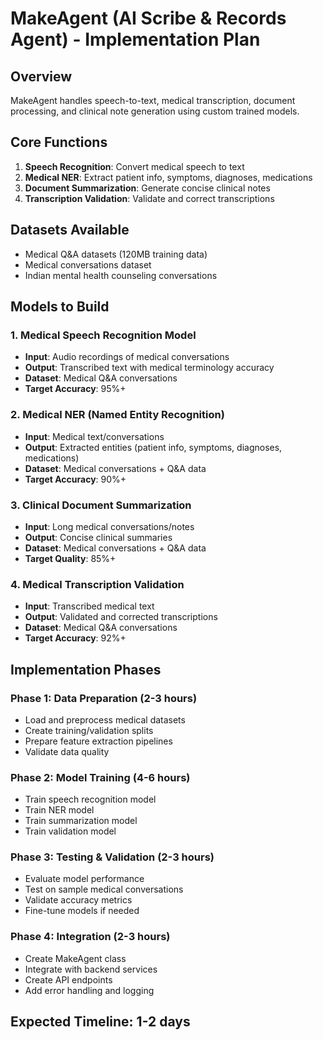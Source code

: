 # MakeAgent (AI Scribe & Records Agent) - Implementation Plan

## Overview
MakeAgent handles speech-to-text, medical transcription, document processing, and clinical note generation using custom trained models.

## Core Functions
1. **Speech Recognition**: Convert medical speech to text
2. **Medical NER**: Extract patient info, symptoms, diagnoses, medications
3. **Document Summarization**: Generate concise clinical notes
4. **Transcription Validation**: Validate and correct transcriptions

## Datasets Available
- Medical Q&A datasets (120MB training data)
- Medical conversations dataset
- Indian mental health counseling conversations

## Models to Build

### 1. Medical Speech Recognition Model
- **Input**: Audio recordings of medical conversations
- **Output**: Transcribed text with medical terminology accuracy
- **Dataset**: Medical Q&A conversations
- **Target Accuracy**: 95%+

### 2. Medical NER (Named Entity Recognition)
- **Input**: Medical text/conversations
- **Output**: Extracted entities (patient info, symptoms, diagnoses, medications)
- **Dataset**: Medical conversations + Q&A data
- **Target Accuracy**: 90%+

### 3. Clinical Document Summarization
- **Input**: Long medical conversations/notes
- **Output**: Concise clinical summaries
- **Dataset**: Medical conversations + Q&A data
- **Target Quality**: 85%+

### 4. Medical Transcription Validation
- **Input**: Transcribed medical text
- **Output**: Validated and corrected transcriptions
- **Dataset**: Medical Q&A conversations
- **Target Accuracy**: 92%+

## Implementation Phases

### Phase 1: Data Preparation (2-3 hours)
- Load and preprocess medical datasets
- Create training/validation splits
- Prepare feature extraction pipelines
- Validate data quality

### Phase 2: Model Training (4-6 hours)
- Train speech recognition model
- Train NER model
- Train summarization model
- Train validation model

### Phase 3: Testing & Validation (2-3 hours)
- Evaluate model performance
- Test on sample medical conversations
- Validate accuracy metrics
- Fine-tune models if needed

### Phase 4: Integration (2-3 hours)
- Create MakeAgent class
- Integrate with backend services
- Create API endpoints
- Add error handling and logging

## Expected Timeline: 1-2 days 
